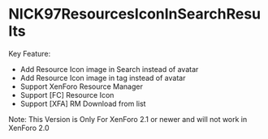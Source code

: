 # NICK97ResourcesIconInSearchResults

Key Feature:
- Add Resource Icon image in Search instead of avatar
- Add Resource Icon image in tag instead of avatar
- Support XenForo Resource Manager
- Support [FC] Resource Icon
- Support [XFA] RM Download from list

Note: This Version is Only For XenForo 2.1 or newer and will not work in XenForo 2.0
